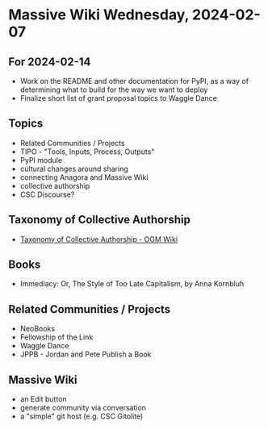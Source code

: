 # Massive Wiki Wednesday, 2024-02-07

## For 2024-02-14

- Work on the README and other documentation for PyPI, as a way of determining what to build for the way we want to deploy
- Finalize short list of grant proposal topics to Waggle Dance

## Topics

- Related Communities / Projects
- TIPO - "Tools, Inputs, Process, Outputs"
- PyPI module
- cultural changes around sharing
- connecting Anagora and Massive Wiki
- collective authorship
- CSC Discourse?

## Taxonomy of Collective Authorship

- [Taxonomy of Collective Authorship - OGM Wiki](https://wiki.openglobalmind.com/taxonomy_of_collective_authorship)

## Books

- Immediacy: Or, The Style of Too Late Capitalism, by Anna Kornbluh

## Related Communities / Projects

- NeoBooks
- Fellowship of the Link
- Waggle Dance
- JPPB - Jordan and Pete Publish a Book

## Massive Wiki

- an Edit button
- generate community via conversation
- a "simple" git host (e.g. CSC Gitolite)




